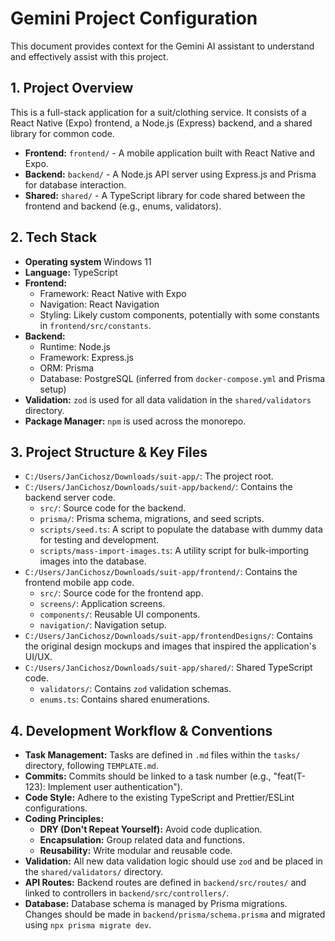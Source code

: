 # Gemini Project Configuration

This document provides context for the Gemini AI assistant to understand and effectively assist with this project.

## 1. Project Overview

This is a full-stack application for a suit/clothing service. It consists of a React Native (Expo) frontend, a Node.js (Express) backend, and a shared library for common code.

- **Frontend:** `frontend/` - A mobile application built with React Native and Expo.
- **Backend:** `backend/` - A Node.js API server using Express.js and Prisma for database interaction.
- **Shared:** `shared/` - A TypeScript library for code shared between the frontend and backend (e.g., enums, validators).

## 2. Tech Stack

- **Operating system** Windows 11
- **Language:** TypeScript
- **Frontend:**
  - Framework: React Native with Expo
  - Navigation: React Navigation
  - Styling: Likely custom components, potentially with some constants in `frontend/src/constants`.
- **Backend:**
  - Runtime: Node.js
  - Framework: Express.js
  - ORM: Prisma
  - Database: PostgreSQL (inferred from `docker-compose.yml` and Prisma setup)
- **Validation:** `zod` is used for all data validation in the `shared/validators` directory.
- **Package Manager:** `npm` is used across the monorepo.

## 3. Project Structure & Key Files

- `C:/Users/JanCichosz/Downloads/suit-app/`: The project root.
- `C:/Users/JanCichosz/Downloads/suit-app/backend/`: Contains the backend server code.
  - `src/`: Source code for the backend.
  - `prisma/`: Prisma schema, migrations, and seed scripts.
  - `scripts/seed.ts`: A script to populate the database with dummy data for testing and development.
  - `scripts/mass-import-images.ts`: A utility script for bulk-importing images into the database.
- `C:/Users/JanCichosz/Downloads/suit-app/frontend/`: Contains the frontend mobile app code.
  - `src/`: Source code for the frontend app.
  - `screens/`: Application screens.
  - `components/`: Reusable UI components.
  - `navigation/`: Navigation setup.
- `C:/Users/JanCichosz/Downloads/suit-app/frontendDesigns/`: Contains the original design mockups and images that inspired the application's UI/UX.
- `C:/Users/JanCichosz/Downloads/suit-app/shared/`: Shared TypeScript code.
  - `validators/`: Contains `zod` validation schemas.
  - `enums.ts`: Contains shared enumerations.

## 4. Development Workflow & Conventions

- **Task Management:** Tasks are defined in `.md` files within the `tasks/` directory, following `TEMPLATE.md`.
- **Commits:** Commits should be linked to a task number (e.g., "feat(T-123): Implement user authentication").
- **Code Style:** Adhere to the existing TypeScript and Prettier/ESLint configurations.
- **Coding Principles:**
  - **DRY (Don't Repeat Yourself):** Avoid code duplication.
  - **Encapsulation:** Group related data and functions.
  - **Reusability:** Write modular and reusable code.
- **Validation:** All new data validation logic should use `zod` and be placed in the `shared/validators/` directory.
- **API Routes:** Backend routes are defined in `backend/src/routes/` and linked to controllers in `backend/src/controllers/`.
- **Database:** Database schema is managed by Prisma migrations. Changes should be made in `backend/prisma/schema.prisma` and migrated using `npx prisma migrate dev`.
